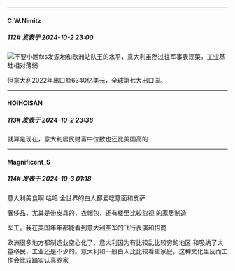 ﻿
*****

####  C.W.Nimitz  
##### 112#       发表于 2024-10-2 23:00

<img src="https://static.saraba1st.com/image/smiley/face2017/067.png" referrerpolicy="no-referrer">不要小瞧fxs发源地和欧洲站队王的水平，意大利虽然过往军事表现菜，工业基础相对薄弱

但意大利2022年出口额6340亿美元，全球第七大出口国。


*****

####  HOIHOISAN  
##### 113#       发表于 2024-10-2 23:38

就算是现在，意大利居民财富中位数也还比美国高的


*****

####  Magnificent_S  
##### 114#       发表于 2024-10-3 01:18

意大利美食啊 哈哈 全世界的白人都爱吃意面和皮萨

奢侈品，尤其是带皮具的，衣帽包，还有楼里比较忽视 的家居制造

军工。我在美国年年都能看到意大利空军的飞行表演和招商

欧洲很多地方都制造业空心化了，意大利因为有比较乱比较穷的地区 和吸纳了大量移民，工业还是不少的。意大利和一般白人比比较看重家庭，这种文化里反而工作会比较踏实认真养家

